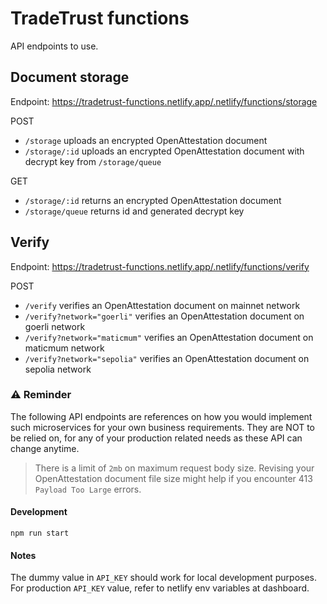 # TradeTrust functions

API endpoints to use.

## Document storage

Endpoint: https://tradetrust-functions.netlify.app/.netlify/functions/storage

POST

- `/storage` uploads an encrypted OpenAttestation document
- `/storage/:id` uploads an encrypted OpenAttestation document with decrypt key from `/storage/queue`

GET

- `/storage/:id` returns an encrypted OpenAttestation document
- `/storage/queue` returns id and generated decrypt key

## Verify

Endpoint: https://tradetrust-functions.netlify.app/.netlify/functions/verify

POST

- `/verify` verifies an OpenAttestation document on mainnet network
- `/verify?network="goerli"` verifies an OpenAttestation document on goerli network
- `/verify?network="maticmum"` verifies an OpenAttestation document on maticmum network
- `/verify?network="sepolia"` verifies an OpenAttestation document on sepolia network

### ⚠️ Reminder

The following API endpoints are references on how you would implement such microservices for your own business requirements. They are NOT to be relied on, for any of your production related needs as these API can change anytime.

> There is a limit of `2mb` on maximum request body size. Revising your OpenAttestation document file size might help if you encounter 413 `Payload Too Large` errors.

#### Development

`npm run start`

#### Notes

The dummy value in `API_KEY` should work for local development purposes. For production `API_KEY` value, refer to netlify env variables at dashboard.
